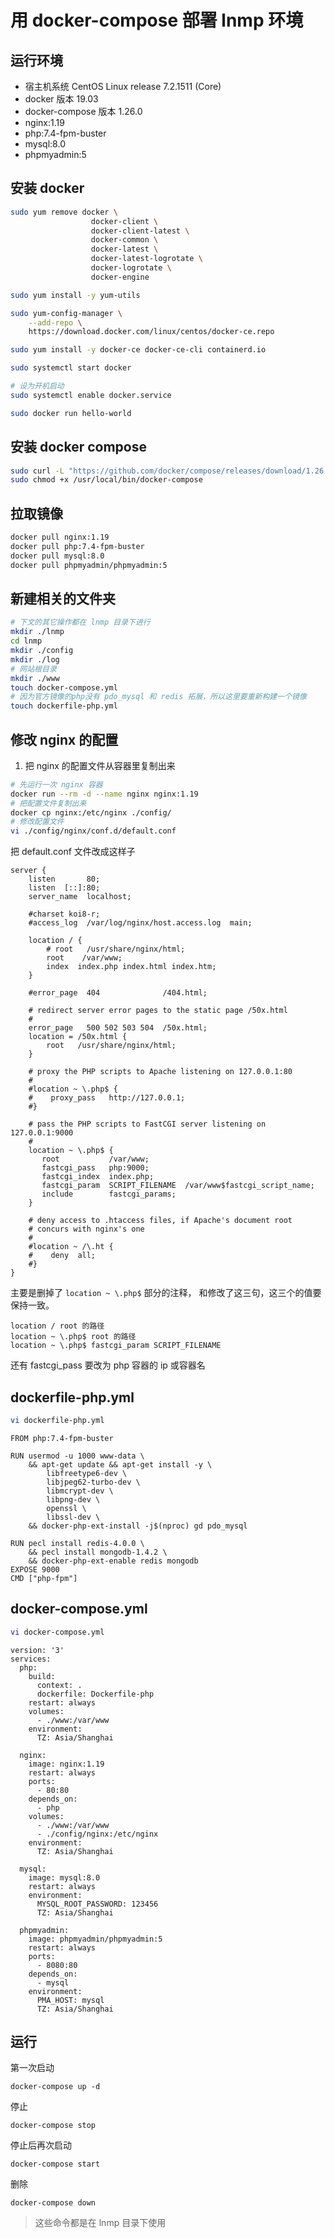 用 docker-compose 部署 lnmp 环境
==============================
## 运行环境
- 宿主机系统 CentOS Linux release 7.2.1511 (Core)
- docker 版本 19.03
- docker-compose 版本 1.26.0
- nginx:1.19
- php:7.4-fpm-buster
- mysql:8.0
- phpmyadmin:5

## 安装 docker
```bash
sudo yum remove docker \
                  docker-client \
                  docker-client-latest \
                  docker-common \
                  docker-latest \
                  docker-latest-logrotate \
                  docker-logrotate \
                  docker-engine

sudo yum install -y yum-utils

sudo yum-config-manager \
    --add-repo \
    https://download.docker.com/linux/centos/docker-ce.repo

sudo yum install -y docker-ce docker-ce-cli containerd.io

sudo systemctl start docker

# 设为开机启动
sudo systemctl enable docker.service

sudo docker run hello-world
```

## 安装 docker compose
```bash
sudo curl -L "https://github.com/docker/compose/releases/download/1.26.0/docker-compose-$(uname -s)-$(uname -m)" -o /usr/local/bin/docker-compose
sudo chmod +x /usr/local/bin/docker-compose
```

## 拉取镜像
```bash
docker pull nginx:1.19
docker pull php:7.4-fpm-buster
docker pull mysql:8.0
docker pull phpmyadmin/phpmyadmin:5
```

## 新建相关的文件夹
```bash
# 下文的其它操作都在 lnmp 目录下进行
mkdir ./lnmp
cd lnmp
mkdir ./config
mkdir ./log
# 网站根目录
mkdir ./www
touch docker-compose.yml
# 因为官方镜像的php没有 pdo_mysql 和 redis 拓展，所以这里要重新构建一个镜像
touch dockerfile-php.yml
```

## 修改 nginx 的配置
1. 把 nginx 的配置文件从容器里复制出来
```bash
# 先运行一次 nginx 容器
docker run --rm -d --name nginx nginx:1.19
# 把配置文件复制出来
docker cp nginx:/etc/nginx ./config/
# 修改配置文件
vi ./config/nginx/conf.d/default.conf
```

把 default.conf 文件改成这样子
```
server {
    listen       80;
    listen  [::]:80;
    server_name  localhost;

    #charset koi8-r;
    #access_log  /var/log/nginx/host.access.log  main;

    location / {
        # root   /usr/share/nginx/html;
        root    /var/www;
        index  index.php index.html index.htm;
    }

    #error_page  404              /404.html;

    # redirect server error pages to the static page /50x.html
    #
    error_page   500 502 503 504  /50x.html;
    location = /50x.html {
        root   /usr/share/nginx/html;
    }

    # proxy the PHP scripts to Apache listening on 127.0.0.1:80
    #
    #location ~ \.php$ {
    #    proxy_pass   http://127.0.0.1;
    #}

    # pass the PHP scripts to FastCGI server listening on 127.0.0.1:9000
    #
    location ~ \.php$ {
       root           /var/www;
       fastcgi_pass   php:9000;
       fastcgi_index  index.php;
       fastcgi_param  SCRIPT_FILENAME  /var/www$fastcgi_script_name;
       include        fastcgi_params;
    }

    # deny access to .htaccess files, if Apache's document root
    # concurs with nginx's one
    #
    #location ~ /\.ht {
    #    deny  all;
    #}
}
```

主要是删掉了 `location ~ \.php$` 部分的注释，
和修改了这三句，这三个的值要保持一致。
```
location / root 的路径
location ~ \.php$ root 的路径
location ~ \.php$ fastcgi_param SCRIPT_FILENAME
```
还有 fastcgi_pass 要改为 php 容器的 ip 或容器名

## dockerfile-php.yml
```bash
vi dockerfile-php.yml
```

```
FROM php:7.4-fpm-buster

RUN usermod -u 1000 www-data \
    && apt-get update && apt-get install -y \
        libfreetype6-dev \
        libjpeg62-turbo-dev \
        libmcrypt-dev \
        libpng-dev \
        openssl \
        libssl-dev \
    && docker-php-ext-install -j$(nproc) gd pdo_mysql

RUN pecl install redis-4.0.0 \
    && pecl install mongodb-1.4.2 \
    && docker-php-ext-enable redis mongodb
EXPOSE 9000
CMD ["php-fpm"]
```

## docker-compose.yml
```bash
vi docker-compose.yml
```

```
version: '3'
services:
  php:
    build:
      context: .
      dockerfile: Dockerfile-php
    restart: always
    volumes:
      - ./www:/var/www
    environment:
      TZ: Asia/Shanghai

  nginx:
    image: nginx:1.19
    restart: always
    ports:
      - 80:80
    depends_on:
      - php
    volumes:
      - ./www:/var/www
      - ./config/nginx:/etc/nginx
    environment:
      TZ: Asia/Shanghai

  mysql:
    image: mysql:8.0
    restart: always
    environment:
      MYSQL_ROOT_PASSWORD: 123456
      TZ: Asia/Shanghai

  phpmyadmin:
    image: phpmyadmin/phpmyadmin:5
    restart: always
    ports:
      - 8080:80
    depends_on:
      - mysql
    environment:
      PMA_HOST: mysql
      TZ: Asia/Shanghai

```

## 运行
第一次启动
```
docker-compose up -d
```
停止
```
docker-compose stop
```
停止后再次启动
```
docker-compose start
```
删除
```
docker-compose down
```
> 这些命令都是在 lnmp 目录下使用
